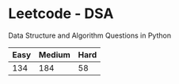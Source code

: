 # Leetcode - DSA

Data Structure and Algorithm Questions in Python

| Easy   |  Medium  | Hard |
|--------|----------|------|
|   134  |    184   |  58  |

